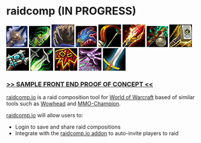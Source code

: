 # raidcomp (IN PROGRESS)

![Death Knight Icon](https://github.com/raidcomp/.github/blob/main/images/classes/death-knight/icon.png?raw=true)
![Demon Hunter Icon](https://github.com/raidcomp/.github/blob/main/images/classes/demon-hunter/icon.png?raw=true)
![Druid Icon](https://github.com/raidcomp/.github/blob/main/images/classes/druid/icon.png?raw=true)
![Evoker Icon](https://github.com/raidcomp/.github/blob/main/images/classes/evoker/icon.png?raw=true)
![Hunter Icon](https://github.com/raidcomp/.github/blob/main/images/classes/hunter/icon.png?raw=true)
![Mage Icon](https://github.com/raidcomp/.github/blob/main/images/classes/mage/icon.png?raw=true)
![Monk Icon](https://github.com/raidcomp/.github/blob/main/images/classes/monk/icon.png?raw=true)
![Paladin Icon](https://github.com/raidcomp/.github/blob/main/images/classes/paladin/icon.png?raw=true)
![Priest Icon](https://github.com/raidcomp/.github/blob/main/images/classes/priest/icon.png?raw=true)
![Rogue Icon](https://github.com/raidcomp/.github/blob/main/images/classes/rogue/icon.png?raw=true)
![Shaman Icon](https://github.com/raidcomp/.github/blob/main/images/classes/shaman/icon.png?raw=true)
![Warlock Icon](https://github.com/raidcomp/.github/blob/main/images/classes/warlock/icon.png?raw=true)
![Warrior Icon](https://github.com/raidcomp/.github/blob/main/images/classes/warrior/icon.png?raw=true)

### [>> SAMPLE FRONT END PROOF OF CONCEPT <<](http://www.raidcomp.io.s3-website-us-east-1.amazonaws.com/)

[raidcomp.io](https://raidcomp.io) is a raid composition tool for [World of Warcraft](https://worldofwarcraft.com) based of similar tools such as [Wowhead](https://www.wowhead.com/raid-composition) and [MMO-Champion](https://raidcomp.mmo-champion.com/).

[raidcomp.io](https://raidcomp.io) will allow users to:
- Login to save and share raid compositions
- Integrate with the [raidcomp.io addon](https://github.com/raidcomp/addon) to auto-invite players to raid
